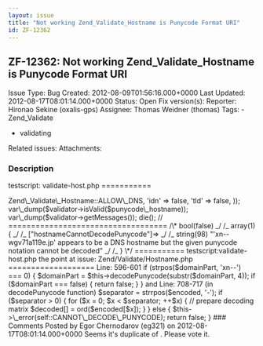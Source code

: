 ```yaml
---
layout: issue
title: "Not working Zend_Validate_Hostname is Punycode Format URI"
id: ZF-12362
---
```


ZF-12362: Not working Zend\_Validate\_Hostname is Punycode Format URI
---------------------------------------------------------------------

 Issue Type: Bug Created: 2012-08-09T01:56:16.000+0000 Last Updated: 2012-08-17T08:01:14.000+0000 Status: Open Fix version(s): 
 Reporter:  Hironao Sekine (oxalis-gps)  Assignee:  Thomas Weidner (thomas)  Tags: - Zend\_Validate
- validating
 
 Related issues: 
 Attachments: 
### Description

testscript: validate-host.php ===========

<?php require\_once 'Zend/Validate/Hostname.php';

$punycode\_hostname = 'xn--wgv71a119e.jp';

// ======================================

$validator = new Zend\_Validate\_Hostname(array( 'allow' => Zend\_Validate\_Hostname::ALLOW\_DNS, 'idn' => false, 'tld' => false, )); var\_dump($validator->isValid($punycode\_hostname)); var\_dump($validator->getMessages());

die();

// ===================================

/\* bool(false) _/ /_ array(1) { _/ /_ ["hostnameCannotDecodePunycode"]=> _/ /_ string(98) "'xn--wgv71a119e.jp' appears to be a DNS hostname but the given punycode notation cannot be decoded" _/ /_ } \*/

=========== testscript:validate-host.php

the point at issue: Zend/Validate/Hostname.php =================== Line: 596-601 if (strpos($domainPart, 'xn--') === 0) { $domainPart = $this->decodePunycode(substr($domainPart, 4)); if ($domainPart === false) { return false; } }

and

Line: 708-717 (in decodePunycode function) $separator = strrpos($encoded, '-'); if ($separator > 0) { for ($x = 0; $x < $separator; ++$x) { // prepare decoding matrix $decoded[] = ord($encoded[$x]); } } else { $this->\_error(self::CANNOT\_DECODE\_PUNYCODE); return false; }

 

 

### Comments

Posted by Egor Chernodarov (eg321) on 2012-08-17T08:01:14.000+0000

Seems it's duplicate of <http://framework.zend.com/issues/browse/ZF-12035>. Please vote it.

 

 